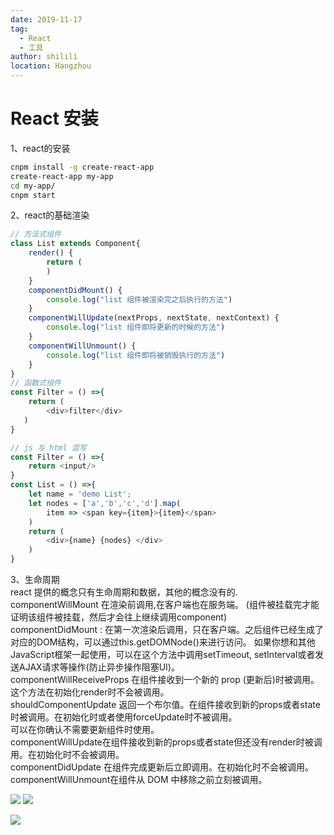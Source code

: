 ```yaml
---
date: 2019-11-17
tag: 
  - React
  - 工具
author: shilili
location: Hangzhou  
---
```

# React 安装

1、react的安装

```bash
cnpm install -g create-react-app
create-react-app my-app
cd my-app/
cnpm start
```
2、react的基础渲染

```javascript
// 方法式组件
class List extends Component{
    render() {
        return (
        )
    }
    componentDidMount() {
        console.log("list 组件被渲染完之后执行的方法")
    }
    componentWillUpdate(nextProps, nextState, nextContext) {
        console.log("list 组件即将更新的时候的方法")
    }
    componentWillUnmount() {
        console.log("list 组件即将被销毁执行的方法")
    }
}
// 函数式组件
const Filter = () =>{
    return (
        <div>filter</div>
   )
}

// js 与 html 混写
const Filter = () =>{
    return <input/>
}
const List = () =>{
    let name = 'demo List';
    let nodes = ['a','b','c','d'].map(
        item => <span key={item}>{item}</span>
    )
    return (
        <div>{name} {nodes} </div>
    )
}
```
3、生命周期<br />react 提供的概念只有生命周期和数据，其他的概念没有的.<br />componentWillMount 在渲染前调用,在客户端也在服务端。 (组件被挂载完才能证明该组件被挂载，然后才会往上继续调用component)<br />componentDidMount : 在第一次渲染后调用，只在客户端。之后组件已经生成了对应的DOM结构，可以通过this.getDOMNode()来进行访问。 如果你想和其他JavaScript框架一起使用，可以在这个方法中调用setTimeout, setInterval或者发送AJAX请求等操作(防止异步操作阻塞UI)。<br />componentWillReceiveProps 在组件接收到一个新的 prop (更新后)时被调用。这个方法在初始化render时不会被调用。<br />shouldComponentUpdate 返回一个布尔值。在组件接收到新的props或者state时被调用。在初始化时或者使用forceUpdate时不被调用。  <br />可以在你确认不需要更新组件时使用。<br />componentWillUpdate在组件接收到新的props或者state但还没有render时被调用。在初始化时不会被调用。<br />componentDidUpdate 在组件完成更新后立即调用。在初始化时不会被调用。<br />componentWillUnmount在组件从 DOM 中移除之前立刻被调用。


![](https://cdn.nlark.com/yuque/0/2019/png/135789/1566640470878-d07e403f-d969-4840-96cc-3ed239b0dc50.png)
![](https://cdn.nlark.com/yuque/0/2019/png/135789/1566640470902-43840415-0e68-4106-8892-6bc5e6a9f7c0.png)

![](https://cdn.nlark.com/yuque/0/2019/png/135789/1566640470912-cabb49eb-0faf-4347-8b12-bdcb8fadd4eb.png)



